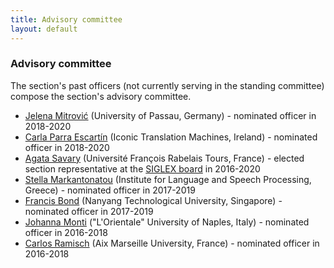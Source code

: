 ```yaml
---
title: Advisory committee
layout: default
---
```


### Advisory committee

The section's past officers (not currently serving in the standing committee) compose the section's advisory committee.

- [Jelena Mitrović](https://www.linkedin.com/in/jelena-mitrovi%C4%87-78354711/) (University of Passau, Germany) - nominated officer in 2018-2020  
- [Carla Parra Escartín](https://sites.google.com/site/carlaparraescartin/) (Iconic Translation Machines, Ireland) - nominated officer in 2018-2020  
- [Agata Savary](http://www.info.univ-tours.fr/~savary/) (Université François Rabelais Tours, France) - elected section representative at the [SIGLEX board](https://siglex.org/board/2016.html) in 2016-2020  
- [Stella Markantonatou](http://www.ilsp.gr/en/profile/staff?view=member&id=38&task=show) (Institute for Language and Speech Processing, Greece) - nominated officer in 2017-2019  
- [Francis Bond](https://www3.ntu.edu.sg/home/fcbond/) (Nanyang Technological University, Singapore) - nominated officer in 2017-2019  
- [Johanna Monti](https://www.linkedin.com/in/johanna-monti-03553310/) ("L'Orientale" University of Naples, Italy) - nominated officer in 2016-2018  
- [Carlos Ramisch](https://pageperso.lis-lab.fr/carlos.ramisch/) (Aix Marseille University, France) - nominated officer in 2016-2018  
<!-- - [Valia Kordoni](https://www.angl.hu-berlin.de/department/staff-faculty/academic/kordoni) (Humboldt University of Berlin, Germany) - section representative at the [SIGLEX board](https://siglex.org/board/2013.html) in 2013-2016 -- Removed upon request on Jan 12, 2021 -->
